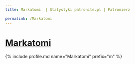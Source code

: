 ```yaml
---
title: Markatomi  | Statystyki patronite.pl | Patromierz

permalink: /Markatomi
---
```


# [Markatomi ](https://patronite.pl/Markatomi)

{% include profile.md name="Markatomi" prefix="m" %}
